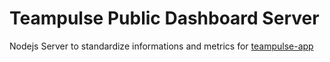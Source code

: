 # Teampulse Public Dashboard Server
Nodejs Server to standardize informations and metrics for [teampulse-app](https://github.com/MediaComem/teampulse-app)
